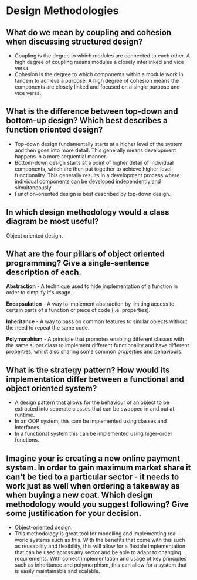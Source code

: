 # Design Methodologies

## What do we mean by coupling and cohesion when discussing structured design?
- Coupling is the degree to which modules are connected to each other. A high degree of coupling means modules a closely interlinked and vice versa.
- Cohesion is the degree to which components within a module work in tandem to achieve a purpose. A high degree of cohesion means the components are closely linked and focused on a single purpose and vice versa. 

## What is the difference between top-down and bottom-up design? Which best describes a function oriented design?
- Top-down design fundamentally starts at a higher level of the system and then goes into more detail. This generally means development happens in a more sequential manner.
- Bottom-down design starts at a point of higher detail of individual components, which are then put together to achieve higher-level functionality. This generally results in a development process where individual components can be
developed independently and simultaneously.
- Function-oriented design is best described by top-down design.

## In which design methodology would a class diagram be most useful?
Object oriented design.

## What are the four pillars of object oriented programming? Give a single-sentence description of each.
**Abstraction** - A technique used to hide implementation of a function in order to simplify it's usage.

**Encapsulation** - A way to implement abstraction by limiting access to certain parts of a function or piece of code (i.e. properties).

**Inheritance** - A way to pass on common features to similar objects without the need to repeat the same code. 

**Polymorphism** - A principle that promotes enabling different classes with the same super class to implement different functionality and have different properties, whilst also sharing some common properties and behaviours.

## What is the strategy pattern? How would its implementation differ between a functional and object oriented system?
- A design pattern that allows for the behaviour of an object to be extracted into seperate classes that can be swapped in and out at runtime.
- In an OOP system, this cam be implemented using classes and interfaces. 
- In a functional system this can be implemented using higer-order functions.

## Imagine your is creating a new online payment system. In order to gain maximum market share it can't be tied to a particular sector - it needs to work just as well when ordering a takeaway as when buying a new coat. Which design methodology would you suggest following? Give some justification for your decision.
- Object-oriented design.
- This methodology is great tool for modelling and implementing real-world systems such as this. With the benefits that come with this such as reusability and flexibility, this will allow for a flexible implementation that can be used across any sector and be able to adapt to changing requirements. With correct implementation and usage of key principles such as inheritance and polymorphism, this can allow for a system that is easily maintainable and scalable.